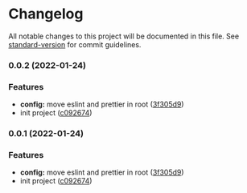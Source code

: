 # Changelog

All notable changes to this project will be documented in this file. See [standard-version](https://github.com/conventional-changelog/standard-version) for commit guidelines.

### 0.0.2 (2022-01-24)


### Features

* **config:** move eslint and prettier in root ([3f305d9](https://github.com/Karnak19/nw-war-extractor/commit/3f305d91526c9b0f007a7b0f62bf71578632f7b5))
* init project ([c092674](https://github.com/Karnak19/nw-war-extractor/commit/c092674fcbbef2dada4158a44f687c17d86cf2d4))

### 0.0.1 (2022-01-24)


### Features

* **config:** move eslint and prettier in root ([3f305d9](https://github.com/Karnak19/nw-war-extractor/commit/3f305d91526c9b0f007a7b0f62bf71578632f7b5))
* init project ([c092674](https://github.com/Karnak19/nw-war-extractor/commit/c092674fcbbef2dada4158a44f687c17d86cf2d4))
